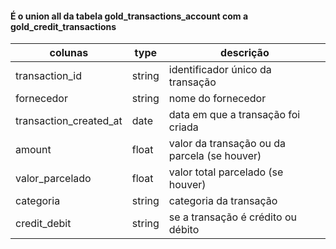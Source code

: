 #### É o union all da tabela gold_transactions_account com a gold_credit_transactions

| colunas                | type   | descrição                       |
|-----------------------|--------|--------------------------------|
| transaction_id        | string | identificador único da transação|
| fornecedor            | string | nome do fornecedor              |
| transaction_created_at | date   | data em que a transação foi criada|
| amount                | float  | valor da transação ou da parcela (se houver)       |
| valor_parcelado        | float  | valor total parcelado (se houver)    |
| categoria             | string | categoria da transação          |
| credit_debit          | string | se a transação é crédito ou débito|
